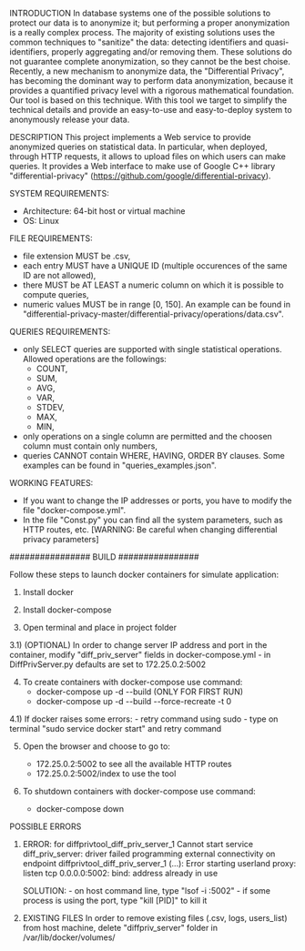 INTRODUCTION
In database systems one of the possible solutions to protect our data is to anonymize it; but performing a proper 
anonymization is a really complex process. The majority of existing solutions uses the common techniques to "sanitize" 
the data: detecting identifiers and quasi-identifiers, properly aggregating and/or removing them. These solutions do not 
guarantee complete anonymization, so they cannot be the best choise.
Recently, a new mechanism to anonymize data, the "Differential Privacy", has becoming the dominant way to perform 
data anonymization, because it provides a quantified privacy level with a rigorous mathematical foundation.
Our tool is based on this technique. With this tool we target to simplify the technical details and provide an 
easy-to-use and easy-to-deploy system to anonymously release your data.

DESCRIPTION
This project implements a Web service to provide anonymized queries on statistical data. In particular, when deployed,
through HTTP requests, it allows to upload files on which users can make queries. It provides a Web interface to make
use of Google C++ library "differential-privacy" (https://github.com/google/differential-privacy).

SYSTEM REQUIREMENTS:
- Architecture: 64-bit host or virtual machine
- OS:           Linux

FILE REQUIREMENTS:
- file extension MUST be .csv,
- each entry MUST have a UNIQUE ID (multiple occurences of the same ID are not allowed),
- there MUST be AT LEAST a numeric column on which it is possible to compute queries,
- numeric values MUST be in range [0, 150].
An example can be found in "differential-privacy-master/differential-privacy/operations/data.csv".

QUERIES REQUIREMENTS:
- only SELECT queries are supported with single statistical operations. Allowed operations are the followings:
    - COUNT,
    - SUM,
    - AVG,
    - VAR,
    - STDEV,
    - MAX,
    - MIN,
- only operations on a single column are permitted and the choosen column must contain only numbers,
- queries CANNOT contain WHERE, HAVING, ORDER BY clauses.
Some examples can be found in "queries_examples.json".

WORKING FEATURES:
- If you want to change the IP addresses or ports, you have to modify the file "docker-compose.yml".
- In the file "Const.py" you can find all the system parameters, such as HTTP routes, etc.
  [WARNING: Be careful when changing differential privacy parameters]


################ BUILD ################

Follow these steps to launch docker containers for simulate application:

1) Install docker

2) Install docker-compose

3) Open terminal and place in project folder

3.1) (OPTIONAL) In order to change server IP address and port in the container, modify "diff_priv_server" fields in
    docker-compose.yml
    - in DiffPrivServer.py defaults are set to 172.25.0.2:5002

4) To create containers with docker-compose use command:
	- docker-compose up -d --build                          (ONLY FOR FIRST RUN)
	- docker-compose up -d --build --force-recreate -t 0

4.1) If docker raises some errors:
    - retry command using sudo
    - type on terminal "sudo service docker start" and retry command

5) Open the browser and choose to go to:
    - 172.25.0.2:5002 to see all the available HTTP routes
    - 172.25.0.2:5002/index to use the tool

6) To shutdown containers with docker-compose use command:
	- docker-compose down


POSSIBLE ERRORS

1. ERROR: for diffprivtool_diff_priv_server_1
   Cannot start service diff_priv_server: driver failed programming external connectivity on endpoint
   diffprivtool_diff_priv_server_1 (...):
   Error starting userland proxy: listen tcp 0.0.0.0:5002: bind: address already in use

   SOLUTION: - on host command line, type "lsof -i :5002"
                - if some process is using the port, type "kill [PID]" to kill it

2. EXISTING FILES
   In order to remove existing files (.csv, logs, users_list) from host machine, delete "diffpriv_server" folder in
   /var/lib/docker/volumes/